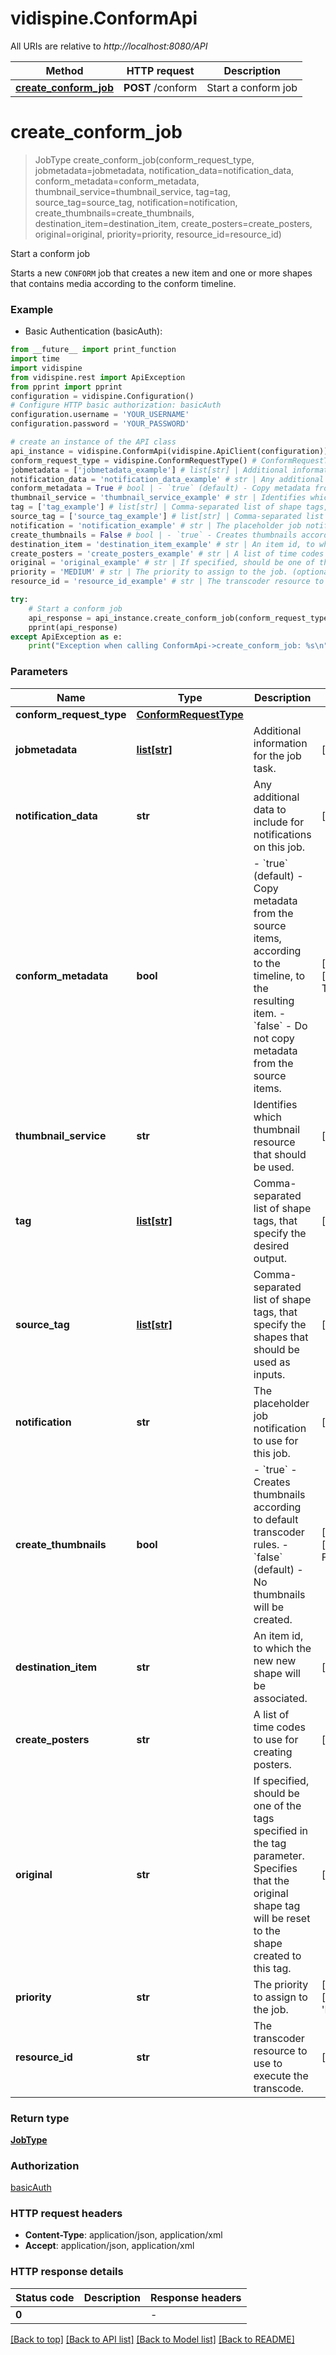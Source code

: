 # vidispine.ConformApi

All URIs are relative to *http://localhost:8080/API*

Method | HTTP request | Description
------------- | ------------- | -------------
[**create_conform_job**](ConformApi.md#create_conform_job) | **POST** /conform | Start a conform job


# **create_conform_job**
> JobType create_conform_job(conform_request_type, jobmetadata=jobmetadata, notification_data=notification_data, conform_metadata=conform_metadata, thumbnail_service=thumbnail_service, tag=tag, source_tag=source_tag, notification=notification, create_thumbnails=create_thumbnails, destination_item=destination_item, create_posters=create_posters, original=original, priority=priority, resource_id=resource_id)

Start a conform job

Starts a new `CONFORM` job that creates a new item and one or more shapes that contains media according to the conform timeline.

### Example

* Basic Authentication (basicAuth):
```python
from __future__ import print_function
import time
import vidispine
from vidispine.rest import ApiException
from pprint import pprint
configuration = vidispine.Configuration()
# Configure HTTP basic authorization: basicAuth
configuration.username = 'YOUR_USERNAME'
configuration.password = 'YOUR_PASSWORD'

# create an instance of the API class
api_instance = vidispine.ConformApi(vidispine.ApiClient(configuration))
conform_request_type = vidispine.ConformRequestType() # ConformRequestType | 
jobmetadata = ['jobmetadata_example'] # list[str] | Additional information for the job task. (optional)
notification_data = 'notification_data_example' # str | Any additional data to include for notifications on this job. (optional)
conform_metadata = True # bool | - `true` (default) - Copy metadata from the source items, according to the timeline, to the resulting item.  - `false` - Do not copy metadata from the source items. (optional) (default to True)
thumbnail_service = 'thumbnail_service_example' # str | Identifies which thumbnail resource that should be used. (optional)
tag = ['tag_example'] # list[str] | Comma-separated list of shape tags, that specify the desired output. (optional)
source_tag = ['source_tag_example'] # list[str] | Comma-separated list of shape tags, that specify the shapes that should be used as inputs. (optional)
notification = 'notification_example' # str | The placeholder job notification to use for this job. (optional)
create_thumbnails = False # bool | - `true` - Creates thumbnails according to default transcoder rules.  - `false` (default) - No thumbnails will be created. (optional) (default to False)
destination_item = 'destination_item_example' # str | An item id, to which the new new shape will be associated. (optional)
create_posters = 'create_posters_example' # str | A list of time codes to use for creating posters. (optional)
original = 'original_example' # str | If specified, should be one of the tags specified in the tag parameter.  Specifies that the original shape tag will be reset to the shape created to this tag. (optional)
priority = 'MEDIUM' # str | The priority to assign to the job. (optional) (default to 'MEDIUM')
resource_id = 'resource_id_example' # str | The transcoder resource to use to execute the transcode. (optional)

try:
    # Start a conform job
    api_response = api_instance.create_conform_job(conform_request_type, jobmetadata=jobmetadata, notification_data=notification_data, conform_metadata=conform_metadata, thumbnail_service=thumbnail_service, tag=tag, source_tag=source_tag, notification=notification, create_thumbnails=create_thumbnails, destination_item=destination_item, create_posters=create_posters, original=original, priority=priority, resource_id=resource_id)
    pprint(api_response)
except ApiException as e:
    print("Exception when calling ConformApi->create_conform_job: %s\n" % e)
```

### Parameters

Name | Type | Description  | Notes
------------- | ------------- | ------------- | -------------
 **conform_request_type** | [**ConformRequestType**](ConformRequestType.md)|  | 
 **jobmetadata** | [**list[str]**](str.md)| Additional information for the job task. | [optional] 
 **notification_data** | **str**| Any additional data to include for notifications on this job. | [optional] 
 **conform_metadata** | **bool**| - &#x60;true&#x60; (default) - Copy metadata from the source items, according to the timeline, to the resulting item.  - &#x60;false&#x60; - Do not copy metadata from the source items. | [optional] [default to True]
 **thumbnail_service** | **str**| Identifies which thumbnail resource that should be used. | [optional] 
 **tag** | [**list[str]**](str.md)| Comma-separated list of shape tags, that specify the desired output. | [optional] 
 **source_tag** | [**list[str]**](str.md)| Comma-separated list of shape tags, that specify the shapes that should be used as inputs. | [optional] 
 **notification** | **str**| The placeholder job notification to use for this job. | [optional] 
 **create_thumbnails** | **bool**| - &#x60;true&#x60; - Creates thumbnails according to default transcoder rules.  - &#x60;false&#x60; (default) - No thumbnails will be created. | [optional] [default to False]
 **destination_item** | **str**| An item id, to which the new new shape will be associated. | [optional] 
 **create_posters** | **str**| A list of time codes to use for creating posters. | [optional] 
 **original** | **str**| If specified, should be one of the tags specified in the tag parameter.  Specifies that the original shape tag will be reset to the shape created to this tag. | [optional] 
 **priority** | **str**| The priority to assign to the job. | [optional] [default to &#39;MEDIUM&#39;]
 **resource_id** | **str**| The transcoder resource to use to execute the transcode. | [optional] 

### Return type

[**JobType**](JobType.md)

### Authorization

[basicAuth](../README.md#basicAuth)

### HTTP request headers

 - **Content-Type**: application/json, application/xml
 - **Accept**: application/json, application/xml

### HTTP response details
| Status code | Description | Response headers |
|-------------|-------------|------------------|
**0** |  |  -  |

[[Back to top]](#) [[Back to API list]](../README.md#documentation-for-api-endpoints) [[Back to Model list]](../README.md#documentation-for-models) [[Back to README]](../README.md)

